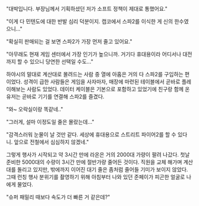 "대박입니다. 부장님께서 기획하셨던 저가 소프트 정책이 제대로 통했어요." 

"이게 다 민텐도에 대한 반발 심리 덕분이지. 캡코에서 스파2를 이식한 게 신의 한수였으니..." 

"확실히 판매되는 걸 보면 스파2가 가장 먼저 줄고 있어요." 

"아무래도 현재 게임 센터에서 가장 인기가 높으니까. 거기다 휴대용이라 어디서나 대전까지 할 수 있으니 당연한 선택일 수도..." 

하야시의 말대로 계산대로 몰려드는 사람 중 열에 아홉은 거의 다 스파2를 구입하는 편이었다.
성격이 급한 사람들은 게임을 사자마자, 매장에 마련된 테이블에서 곧바로 플레이해보는 사람도 있었다.
데이터 케이블은 기본으로 포함하고 있었기에 친구랑 함께 온 유저는 곧바로 기기를 연결해 스파2를 즐겼다.

"와~ 오락실이랑 똑같네.." 

"그러게, 설마 이정도일 줄은 몰랐는데..." 

"감격스러워 눈물이 날 것만 같다. 세상에 휴대용으로 스트리트 파이어2를 할 수 있다니. 앞으로 전철에서 심심하지 않겠네." 

그렇게 행사가 시작되고 약 3시간 만에 라온은 거의 2000대 가량이 팔려 나갔다. 첫날 준비한 5000대의 수량이 3시간 만에 절반가량 줄어든 것이다.
직원을 교체 해가며 계산대를 돌리고 있지만, 밖에까지 이어진 대기 줄은 좀처럼 줄어들 기미가 보이지 않았다.
그때 런칭 행사 분위기를 촬영하기 위해 아침부터 나와 있던 준페이가 피곤한 얼굴로 나에게 물었다.

"슈퍼 패밀리 때보다 속도가 더 빠른 거 같은데?" 
